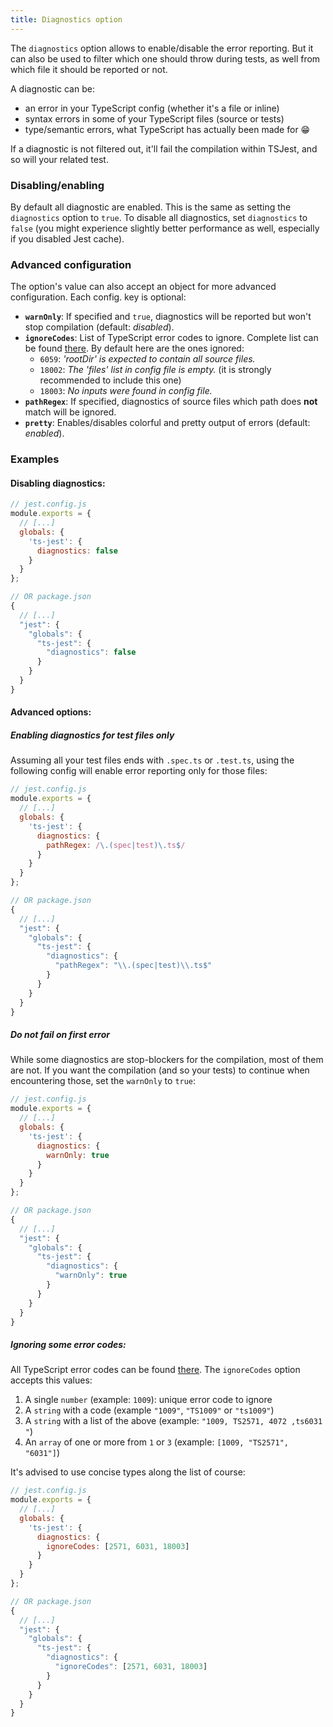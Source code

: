 ```yaml
---
title: Diagnostics option
---
```


The `diagnostics` option allows to enable/disable the error reporting. But it can also be used to filter which one should throw during tests, as well from which file it should be reported or not.

A diagnostic can be:
- an error in your TypeScript config (whether it's a file or inline)
- syntax errors in some of your TypeScript files (source or tests)
- type/semantic errors, what TypeScript has actually been made for 😁

If a diagnostic is not filtered out, it'll fail the compilation within TSJest, and so will your related test.

### Disabling/enabling

By default all diagnostic are enabled. This is the same as setting the `diagnostics` option to `true`. To disable all diagnostics, set `diagnostics` to `false` (you might experience slightly better performance as well, especially if you disabled Jest cache).

### Advanced configuration

The option's value can also accept an object for more advanced configuration. Each config. key is optional:

- **`warnOnly`**: If specified and `true`, diagnostics will be reported but won't stop compilation (default: _disabled_).
- **`ignoreCodes`**: List of TypeScript error codes to ignore. Complete list can be found [there](https://github.com/Microsoft/TypeScript/blob/master/src/compiler/diagnosticMessages.json). By default here are the ones ignored:
  - `6059`: _'rootDir' is expected to contain all source files._
  - `18002`: _The 'files' list in config file is empty._ (it is strongly recommended to include this one)
  - `18003`: _No inputs were found in config file._
- **`pathRegex`**: If specified, diagnostics of source files which path does **not** match will be ignored.
- **`pretty`**: Enables/disables colorful and pretty output of errors (default: _enabled_).

### Examples

#### Disabling diagnostics:

<div class="row"><div class="col-md-6" markdown="block">

```js
// jest.config.js
module.exports = {
  // [...]
  globals: {
    'ts-jest': {
      diagnostics: false
    }
  }
};
```

</div><div class="col-md-6" markdown="block">

```js
// OR package.json
{
  // [...]
  "jest": {
    "globals": {
      "ts-jest": {
        "diagnostics": false
      }
    }
  }
}
```

</div></div>

#### Advanced options:

##### Enabling diagnostics for test files only

Assuming all your test files ends with `.spec.ts` or `.test.ts`, using the following config will enable error reporting only for those files:

<div class="row"><div class="col-md-6" markdown="block">

```js
// jest.config.js
module.exports = {
  // [...]
  globals: {
    'ts-jest': {
      diagnostics: {
        pathRegex: /\.(spec|test)\.ts$/
      }
    }
  }
};
```

</div><div class="col-md-6" markdown="block">

```js
// OR package.json
{
  // [...]
  "jest": {
    "globals": {
      "ts-jest": {
        "diagnostics": {
          "pathRegex": "\\.(spec|test)\\.ts$"
        }
      }
    }
  }
}
```

</div></div>

##### Do not fail on first error

While some diagnostics are stop-blockers for the compilation, most of them are not. If you want the compilation (and so your tests) to continue when encountering those, set the `warnOnly` to `true`:

<div class="row"><div class="col-md-6" markdown="block">

```js
// jest.config.js
module.exports = {
  // [...]
  globals: {
    'ts-jest': {
      diagnostics: {
        warnOnly: true
      }
    }
  }
};
```

</div><div class="col-md-6" markdown="block">

```js
// OR package.json
{
  // [...]
  "jest": {
    "globals": {
      "ts-jest": {
        "diagnostics": {
          "warnOnly": true
        }
      }
    }
  }
}
```

</div></div>

##### Ignoring some error codes:

All TypeScript error codes can be found [there](https://github.com/Microsoft/TypeScript/blob/master/src/compiler/diagnosticMessages.json). The `ignoreCodes` option accepts this values:
1. A single `number` (example: `1009`): unique error code to ignore
2. A `string` with a code (example `"1009"`, `"TS1009"` or `"ts1009"`)
3. A `string` with a list of the above (example: `"1009, TS2571, 4072 ,ts6031 "`)
4. An `array` of one or more from `1` or `3` (example: `[1009, "TS2571", "6031"]`)

It's advised to use concise types along the list of course:

<div class="row"><div class="col-md-6" markdown="block">

```js
// jest.config.js
module.exports = {
  // [...]
  globals: {
    'ts-jest': {
      diagnostics: {
        ignoreCodes: [2571, 6031, 18003]
      }
    }
  }
};
```

</div><div class="col-md-6" markdown="block">

```js
// OR package.json
{
  // [...]
  "jest": {
    "globals": {
      "ts-jest": {
        "diagnostics": {
          "ignoreCodes": [2571, 6031, 18003]
        }
      }
    }
  }
}
```

</div></div>
